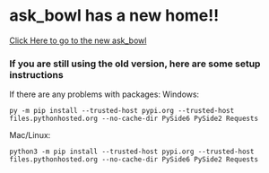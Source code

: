 # ask_bowl has a new home!!
[Click Here to go to the new ask_bowl](https://askbowl.anvil.app)

### If you are still using the old version, here are some setup instructions
If there are any problems with packages:
Windows:

    py -m pip install --trusted-host pypi.org --trusted-host files.pythonhosted.org --no-cache-dir PySide6 PySide2 Requests  

Mac/Linux:  

    python3 -m pip install --trusted-host pypi.org --trusted-host files.pythonhosted.org --no-cache-dir PySide6 PySide2 Requests    
